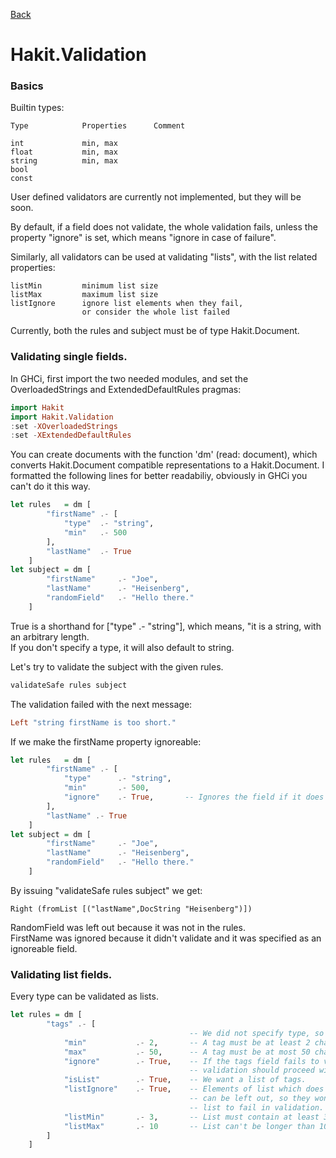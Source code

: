 [Back](/)

Hakit.Validation
=====

### Basics

Builtin types:

    Type            Properties      Comment
            
	int             min, max        
	float           min, max
	string          min, max
	bool            
	const   

User defined validators are currently not implemented, but they will be soon.  

By default, if a field does not validate, the whole validation fails, unless the property "ignore" is
set, which means "ignore in case of failure".

Similarly, all validators can be used at validating "lists", with the list related properties:

    listMin         minimum list size
    listMax         maximum list size
    listIgnore      ignore list elements when they fail,
                    or consider the whole list failed

Currently, both the rules and subject must be of type Hakit.Document.

### Validating single fields.

In GHCi, first import the two needed modules, and set the OverloadedStrings and ExtendedDefaultRules pragmas:

```haskell
import Hakit
import Hakit.Validation
:set -XOverloadedStrings
:set -XExtendedDefaultRules
```

You can create documents with the function 'dm' (read: document), which converts Hakit.Document
compatible representations to a Hakit.Document. I formatted the following lines for
better readabiliy, obviously in GHCi you can't do it this way.

```haskell
let rules   = dm [
        "firstName" .- [
            "type"  .- "string",
            "min"   .- 500
        ],
        "lastName"  .- True
    ]
let subject = dm [
        "firstName"     .- "Joe",
        "lastName"      .- "Heisenberg",
        "randomField"   .- "Hello there."
    ]
```

True is a shorthand for ["type" .- "string"], which means, "it is a string, with an arbitrary length.  
If you don't specify a type, it will also default to string.

Let's try to validate the subject with the given rules.

```haskell
validateSafe rules subject
```

The validation failed with the next message:

```haskell
Left "string firstName is too short."
```

If we make the firstName property ignoreable:

```haskell
let rules   = dm [
        "firstName" .- [
            "type"      .- "string",
            "min"       .- 500,
            "ignore"    .- True,       -- Ignores the field if it does not validate
        ],
        "lastName" .- True
    ]
let subject = dm [
        "firstName"     .- "Joe",
        "lastName"      .- "Heisenberg",
        "randomField"   .- "Hello there."
    ]
```

By issuing "validateSafe rules subject" we get:

```
Right (fromList [("lastName",DocString "Heisenberg")])
```

RandomField was left out because it was not in the rules.  
FirstName was ignored because it didn't validate and it was specified as an ignoreable field.

### Validating list fields.

Every type can be validated as lists.

```haskell
let rules = dm [
        "tags" .- [
                                        -- We did not specify type, so it is a string.
            "min"           .- 2,       -- A tag must be at least 2 characters long.
            "max"           .- 50,      -- A tag must be at most 50 characters long.
            "ignore"        .- True,    -- If the tags field fails to validate,
                                        -- validation should proceed without it.
            "isList"        .- True,    -- We want a list of tags.
            "listIgnore"    .- True,    -- Elements of list which does not validate
                                        -- can be left out, so they won't cause the whole
                                        -- list to fail in validation.
            "listMin"       .- 3,       -- List must contain at least 3 elemets to declare it valid.
            "listMax"       .- 10       -- List can't be longer than 10 elements.
        ]
    ]
```
